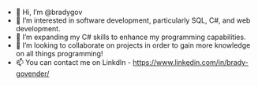 - 👋 Hi, I’m @bradygov
- 👀 I’m interested in software development, particularly SQL, C#, and web development.
-  🌱 I’m expanding my C# skills to enhance my programming capabilities.
- 💞️ I’m looking to collaborate on projects in order to gain more knowledge on all things programming!
- 📫 You can contact me on LinkdIn - https://www.linkedin.com/in/brady-govender/

<!---
bradygov/bradygov is a ✨ special ✨ repository because its `README.md` (this file) appears on your GitHub profile.
You can click the Preview link to take a look at your changes.
--->
